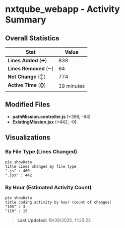 # nxtqube_webapp - Activity Summary 

## Overall Statistics

| Stat                   | Value                                                             |
| ---------------------- | ----------------------------------------------------------------- |
| **Lines Added** (➕)   | 838                                          |
| **Lines Removed** (➖) | 64                                        |
| **Net Change** (↕)    | 774                |
| **Active Time** (⌚)   | 19 minutes |


## Modified Files
- **pathMission.controller.js** (+396, -64)
- **ExistingMission.jsx** (+442, -0)

## Visualizations

### By File Type (Lines Changed)

```mermaid
pie showData
title Lines changed by file type
".js" : 460
".jsx" : 442
```

### By Hour (Estimated Activity Count)

```mermaid
pie showData
title Coding activity by hour (count of changes)
"10h" : 3
"11h" : 15
```


> **Last Updated:** 19/09/2025, 11:25:22